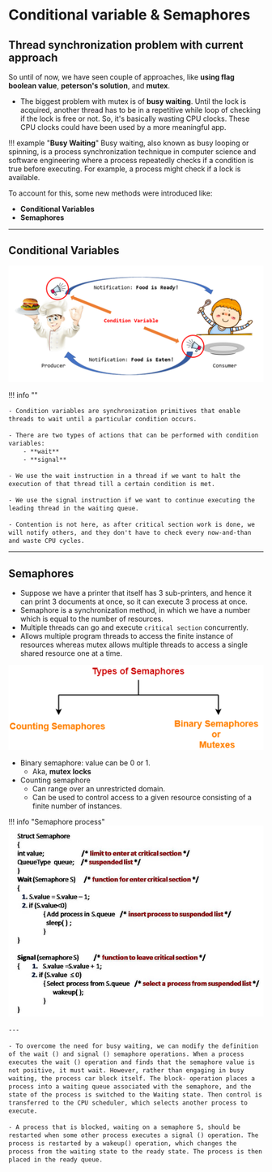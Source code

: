 # Conditional variable & Semaphores

## Thread synchronization problem with current approach

So until of now, we have seen couple of approaches, like **using flag boolean value**, **peterson's solution**, and **mutex**.

- The biggest problem with mutex is of **busy waiting**. Until the lock is acquired, another thread has to be in a repetitive while loop of checking if the lock is free or not. So, it's basically wasting CPU clocks. These CPU clocks could have been used by a more meaningful app.

!!! example "**Busy Waiting**"
    Busy waiting, also known as busy looping or spinning, is a process synchronization technique in computer science and software engineering where a process repeatedly checks if a condition is true before executing. For example, a process might check if a lock is available.

To account for this, some new methods were introduced like:

- **Conditional Variables**
- **Semaphores**

---

## Conditional Variables

![condition variable](../../../images/os/condition_variable.png)

!!! info ""

    - Condition variables are synchronization primitives that enable threads to wait until a particular condition occurs.

    - There are two types of actions that can be performed with condition variables:
        - **wait**
        - **signal**
    
    - We use the wait instruction in a thread if we want to halt the execution of that thread till a certain condition is met.

    - We use the signal instruction if we want to continue executing the leading thread in the waiting queue.

    - Contention is not here, as after critical section work is done, we will notify others, and they don't have to check every now-and-than and waste CPU cycles.

---

## Semaphores

- Suppose we have a printer that itself has 3 sub-printers, and hence it can print 3 documents at once, so it can execute 3 process at once.
- Semaphore is a synchronization method, in which we have a number which is equal to the number of resources.
- Multiple threads can go and execute `critical section` concurrently.
- Allows multiple program threads to access the finite instance of resources whereas mutex allows multiple threads to access a single shared resource one at a time.

![types of semaphore](../../../images/os/Types-of-Semaphores.png)

- Binary semaphore: value can be 0 or 1.
    - Aka, **mutex locks**
- Counting semaphore
    - Can range over an unrestricted domain.
    - Can be used to control access to a given resource consisting of a finite number of instances.

!!! info "Semaphore process"
    ![semaphore](../../../images/os/semaphore.png)

    ---

    - To overcome the need for busy waiting, we can modify the definition of the wait () and signal () semaphore operations. When a process executes the wait () operation and finds that the semaphore value is not positive, it must wait. However, rather than engaging in busy waiting, the process car block itself. The block- operation places a process into a waiting queue associated with the semaphore, and the state of the process is switched to the Waiting state. Then control is transferred to the CPU scheduler, which selects another process to execute.

    - A process that is blocked, waiting on a semaphore S, should be restarted when some other process executes a signal () operation. The process is restarted by a wakeup() operation, which changes the process from the waiting state to the ready state. The process is then placed in the ready queue.

